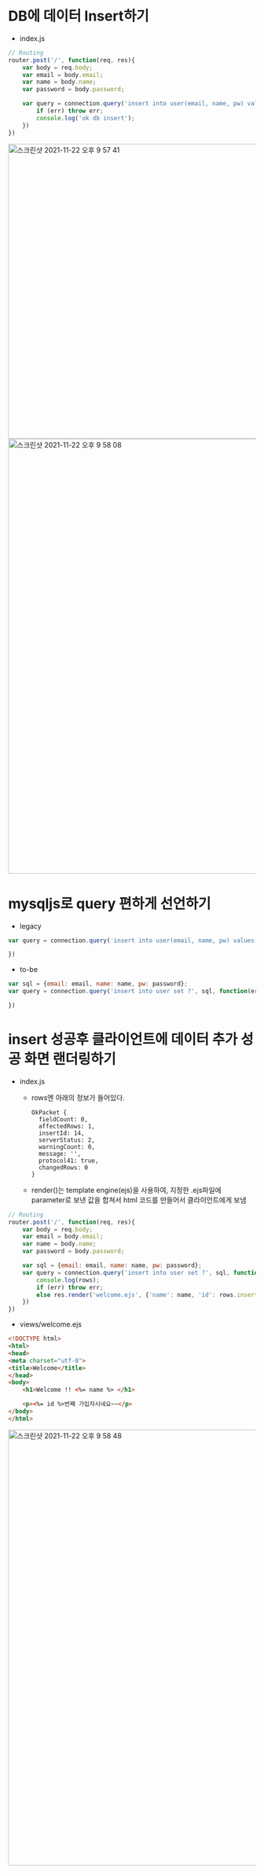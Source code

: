# DB에 데이터 Insert하기

- index.js

```javascript
// Routing
router.post('/', function(req, res){
    var body = req.body;
    var email = body.email;
    var name = body.name;
    var password = body.password;

    var query = connection.query('insert into user(email, name, pw) values("' + email + '", "' + name + '", "' + password + '")', function(err, rows){
        if (err) throw err;
        console.log('ok db insert');
    })
})
```

<img width="600" alt="스크린샷 2021-11-22 오후 9 57 41" src="https://user-images.githubusercontent.com/66231761/142865803-59e91c8c-57d2-4a0c-9e0b-00d049457521.png">
<img width="885" alt="스크린샷 2021-11-22 오후 9 58 08" src="https://user-images.githubusercontent.com/66231761/142865865-4762dc3d-a94c-4992-9962-31e4ec377eb4.png">

# mysqljs로 query 편하게 선언하기

- legacy

```jsx
var query = connection.query('insert into user(email, name, pw) values("' + email + '", "' + name + '", "' + password + '")', function(err, rows){

})
```

- to-be

```jsx
var sql = {email: email, name: name, pw: password};
var query = connection.query('insert into user set ?', sql, function(err, rows){

})
```

# insert 성공후 클라이언트에 데이터 추가 성공 화면 랜더링하기

- index.js
    - rows엔 아래의 정보가 들어있다.
        
        ```shell
        OkPacket {
          fieldCount: 0,
          affectedRows: 1,
          insertId: 14,
          serverStatus: 2,
          warningCount: 0,
          message: '',
          protocol41: true,
          changedRows: 0
        }
        ```
        
    - render()는 template engine(ejs)을 사용하여, 지정한 .ejs파일에 parameter로 보낸 값을 합쳐서 html 코드를 만들어서 클라이언트에게 보냄

```javascript
// Routing
router.post('/', function(req, res){
    var body = req.body;
    var email = body.email;
    var name = body.name;
    var password = body.password;

    var sql = {email: email, name: name, pw: password};
    var query = connection.query('insert into user set ?', sql, function(err, rows){
        console.log(rows);
        if (err) throw err;
        else res.render('welcome.ejs', {'name': name, 'id': rows.insertId});
    })
})
```

- views/welcome.ejs

```html
<!DOCTYPE html>
<html>
<head>
<meta charset="utf-8">
<title>Welcome</title>
</head>
<body>
    <h1>Welcome !! <%= name %> </h1>

    <p><%= id %>번째 가입자시네요~~</p>
</body>
</html>
```
<img width="887" alt="스크린샷 2021-11-22 오후 9 58 48" src="https://user-images.githubusercontent.com/66231761/142865974-6256dd29-76f3-4c1d-a482-8219520057a1.png">

